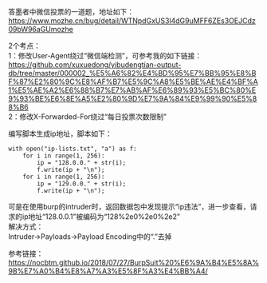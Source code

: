 答墨者中微信投票的一道题，地址如下：  
https://www.mozhe.cn/bug/detail/WTNpdGxUS3l4dG9uMFF6ZEs3OEJCdz09bW96aGUmozhe

2个考点：  
1：修改User-Agent绕过“微信端检测”，可参考我的如下链接：  
https://github.com/xuxuedong/yibudengtian-output-db/tree/master/000002_%E5%A6%82%E4%BD%95%E7%BB%95%E8%BF%87%E2%80%9C%E8%AF%B7%E5%9C%A8%E5%BE%AE%E4%BF%A1%E5%AE%A2%E6%88%B7%E7%AB%AF%E6%89%93%E5%BC%80%E9%93%BE%E6%8E%A5%E2%80%9D%E7%9A%84%E9%99%90%E5%88%B6  
2：修改X-Forwarded-For绕过“每日投票次数限制”

编写脚本生成ip地址，脚本如下：
```
with open("ip-lists.txt", "a") as f:
    for i in range(1, 256):
        ip = "128.0.0." + str(i);
        f.write(ip + "\n");
    for i in range(1, 256):
        ip = "129.0.0." + str(i);
        f.write(ip + "\n");
```

可是在使用burp的intruder时，返回数据包中发现提示“ip违法”，进一步查看，请求的ip地址“128.0.0.1”被编码为“128%2e0%2e0%2e2”  
解决方式：  
Intruder->Payloads->Payload Encoding中的“.”去掉

参考链接：  
https://nocbtm.github.io/2018/07/27/BurpSuit%20%E6%9A%B4%E5%8A%9B%E7%A0%B4%E8%A7%A3%E5%8F%A3%E4%BB%A4/
